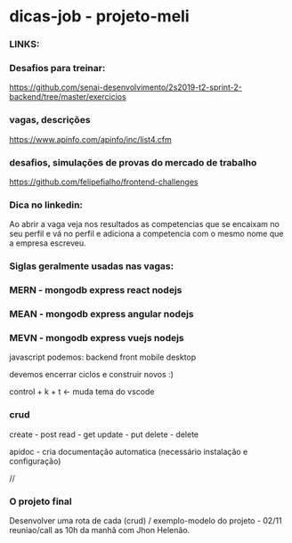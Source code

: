 # dicas-job - projeto-meli

### LINKS:

### Desafios para treinar:
https://github.com/senai-desenvolvimento/2s2019-t2-sprint-2-backend/tree/master/exercicios

### vagas, descrições
https://www.apinfo.com/apinfo/inc/list4.cfm

### desafios, simulações de provas do mercado de trabalho
https://github.com/felipefialho/frontend-challenges

### Dica no linkedin:
Ao abrir a vaga veja nos resultados as competencias que se encaixam no seu perfil e vá no perfil e adiciona a competencia com o mesmo nome que a empresa escreveu.


### Siglas geralmente usadas nas vagas:

### MERN - mongodb express react nodejs
### MEAN - mongodb express angular nodejs
### MEVN - mongodb express vuejs nodejs

javascript podemos:
backend
front
mobile
desktop

devemos encerrar ciclos e construir novos :)

control + k + t <- muda tema do vscode

### crud
create - post
read - get
update - put
delete - delete

apidoc - cria documentação automatica (necessário instalação e configuração)


//

### O projeto final
Desenvolver uma rota de cada (crud) / exemplo-modelo do projeto - 02/11 reuniao/call as 10h da manhã com Jhon Helenão.



